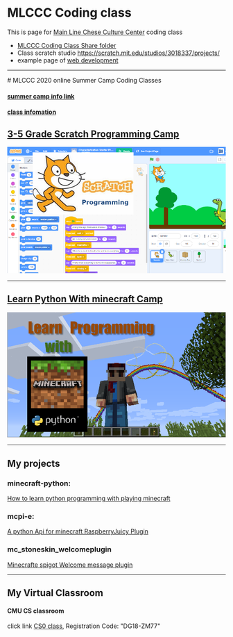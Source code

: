 # MLCCC Coding class
 
This is page for <a target="_blank" href="http://mlccc.org">Main Line Chese Culture Center</a> coding class
  
* <a target="_blank" href="https://1drv.ms/u/s!Avm-0LBz8-Jhg4M4HD4vOYb3PJFYUA?e=2ZGBLU">MLCCC Coding Class Share folder</a>
* Class scratch studio <a target="_blank"
                href="https://scratch.mit.edu/studios/3018337/projects/">https://scratch.mit.edu/studios/3018337/projects/</a>
* example page of <a target="_blank" href="./samples/index.html">web development</a>

<hr>
# MLCCC 2020 online Summer Camp Coding Classes

#### <a href="http://www.mlccc.org/MlcccV2/Forms/V2/Programs/Camp/SummerCamp.aspx"> summer camp info link </a>

#### <a href="https://docs.google.com/document/d/1mQp7h046v4X_VSOHjRN2MO03S4MtN8X5Zs1uUbwksuU/edit?usp=sharing"> class infomation</a>

## [3-5 Grade Scratch Programming Camp](./SummerCamp_Scratch/index.md)

[![scratch](./images/image11.png)](./SummerCamp_Scratch/)

------

## [Learn Python With minecraft Camp](./SummerCamp_Python_Minecraft/index.md)

[![python](images/image7.png)](./SummerCamp_Python_Minecraft/)

------

## My projects

### minecraft-python:
<a href="https://stoneskin.github.io/python-minecraft"> How to learn python programming with playing minecraft</a>

### mcpi-e:
<a href="https://stoneskin.github.io/mcpi-e/">A python Api for minecraft RaspberryJuicy Plugin</a>

### mc_stoneskin_welcomeplugin
<a href="https://stoneskin.github.io/mc_stoneskin_welcomeplugin/">Minecrafte spigot Welcome message plugin </a>

------

## My Virtual Classroom
#### CMU CS classroom
<p> click link <a target="_blank" href="https://academy.cs.cmu.edu/splash">CS0 class</a>, Registration Code:
        "DG18-ZM77" </p>
